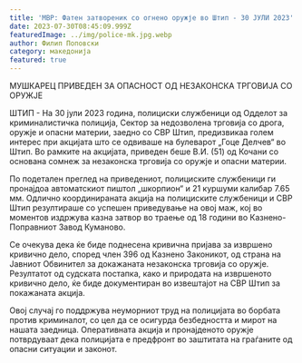 ```yaml
---
title: 'МВР: Фатен затвореник со огнено оружје во Штип - 30 ЈУЛИ 2023'
date: 2023-07-30T08:45:09.999Z
featuredImage: ../img/police-mk.jpg.webp
author: Филип Поповски
category: македонија
featured: true
---
```

МУШКАРЕЦ ПРИВЕДЕН ЗА ОПАСНОСТ ОД НЕЗАКОНСКА ТРГОВИЈА СО ОРУЖЈЕ

ШТИП - На 30 јули 2023 година, полициски службеници од Одделот за криминалистичка полиција, Сектор за недозволена трговија со дрога, оружје и опасни материи, заедно со СВР Штип, предизвикаа голем интерес при акцијата што се одвиваше на булеварот „Гоце Делчев“ во Штип. Во рамките на акцијата, приведен беше В.И. (51) од Кочани со основана сомнеж за незаконска трговија со оружје и опасни материи.

По подетален преглед на приведениот, полициските службеници ги пронајдоа автоматскиот пиштол „шкорпион“ и 21 куршуми калибар 7.65 мм. Одлично координираната акција на полициските службеници и СВР Штип резултираше со успешен приведување на овој маж, кој во моментов издржува казна затвор во траење од 18 години во Казнено-Поправниот Завод Куманово.

Се очекува дека ќе биде поднесена кривична пријава за извршено кривично дело, според член 396 од Казнено Законикот, од страна на Јавниот Обвинител за докажаната незаконска трговија со оружје. Резултатот од судската постапка, како и природата на извршеното кривично дело, ќе биде документиран во извештајот на СВР Штип за покажаната акција.

Овој случај го поддржува неуморниот труд на полицијата во борбата против криминалот, со цел да се осигурда безбедността и мирот на нашата заедница. Оперативната акција и пронајденото оружје потврдуваат дека полицијата е предфронт во заштитата на граѓаните од опасни ситуации и законот.

